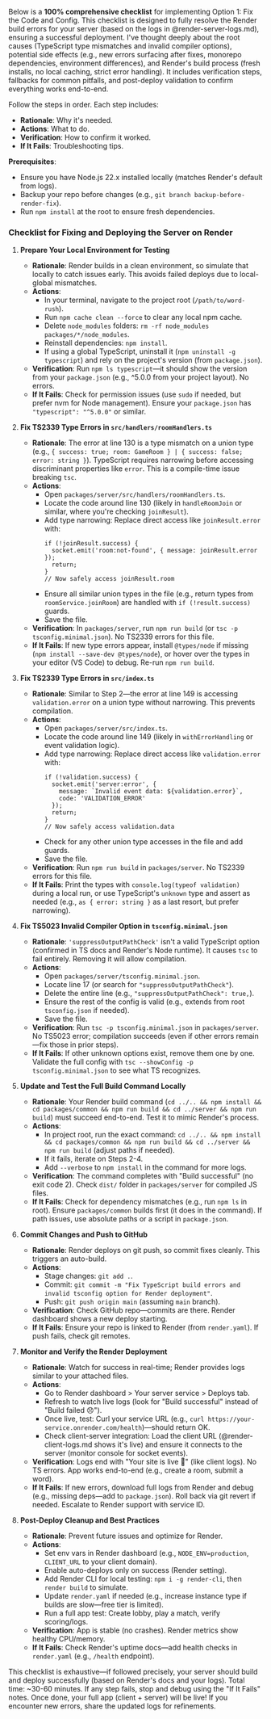 Below is a **100% comprehensive checklist** for implementing Option 1: Fix the Code and Config. This checklist is designed to fully resolve the Render build errors for your server (based on the logs in @render-server-logs.md), ensuring a successful deployment. I've thought deeply about the root causes (TypeScript type mismatches and invalid compiler options), potential side effects (e.g., new errors surfacing after fixes, monorepo dependencies, environment differences), and Render's build process (fresh installs, no local caching, strict error handling). It includes verification steps, fallbacks for common pitfalls, and post-deploy validation to confirm everything works end-to-end.

Follow the steps in order. Each step includes:
- **Rationale**: Why it's needed.
- **Actions**: What to do.
- **Verification**: How to confirm it worked.
- **If It Fails**: Troubleshooting tips.

**Prerequisites**:
- Ensure you have Node.js 22.x installed locally (matches Render's default from logs).
- Backup your repo before changes (e.g., `git branch backup-before-render-fix`).
- Run `npm install` at the root to ensure fresh dependencies.

### Checklist for Fixing and Deploying the Server on Render

1. **Prepare Your Local Environment for Testing**
   - **Rationale**: Render builds in a clean environment, so simulate that locally to catch issues early. This avoids failed deploys due to local-global mismatches.
   - **Actions**:
     - In your terminal, navigate to the project root (`/path/to/word-rush`).
     - Run `npm cache clean --force` to clear any local npm cache.
     - Delete `node_modules` folders: `rm -rf node_modules packages/*/node_modules`.
     - Reinstall dependencies: `npm install`.
     - If using a global TypeScript, uninstall it (`npm uninstall -g typescript`) and rely on the project's version (from `package.json`).
   - **Verification**: Run `npm ls typescript`—it should show the version from your `package.json` (e.g., ^5.0.0 from your project layout). No errors.
   - **If It Fails**: Check for permission issues (use `sudo` if needed, but prefer nvm for Node management). Ensure your `package.json` has `"typescript": "^5.0.0"` or similar.

2. **Fix TS2339 Type Errors in `src/handlers/roomHandlers.ts`**
   - **Rationale**: The error at line 130 is a type mismatch on a union type (e.g., `{ success: true; room: GameRoom } | { success: false; error: string }`). TypeScript requires narrowing before accessing discriminant properties like `error`. This is a compile-time issue breaking `tsc`.
   - **Actions**:
     - Open `packages/server/src/handlers/roomHandlers.ts`.
     - Locate the code around line 130 (likely in `handleRoomJoin` or similar, where you're checking `joinResult`).
     - Add type narrowing: Replace direct access like `joinResult.error` with:
       ```
       if (!joinResult.success) {
         socket.emit('room:not-found', { message: joinResult.error });
         return;
       }
       // Now safely access joinResult.room
       ```
     - Ensure all similar union types in the file (e.g., return types from `roomService.joinRoom`) are handled with `if (!result.success)` guards.
     - Save the file.
   - **Verification**: In `packages/server`, run `npm run build` (or `tsc -p tsconfig.minimal.json`). No TS2339 errors for this file.
   - **If It Fails**: If new type errors appear, install `@types/node` if missing (`npm install --save-dev @types/node`), or hover over the types in your editor (VS Code) to debug. Re-run `npm run build`.

3. **Fix TS2339 Type Errors in `src/index.ts`**
   - **Rationale**: Similar to Step 2—the error at line 149 is accessing `validation.error` on a union type without narrowing. This prevents compilation.
   - **Actions**:
     - Open `packages/server/src/index.ts`.
     - Locate the code around line 149 (likely in `withErrorHandling` or event validation logic).
     - Add type narrowing: Replace direct access like `validation.error` with:
       ```
       if (!validation.success) {
         socket.emit('server:error', {
           message: `Invalid event data: ${validation.error}`,
           code: 'VALIDATION_ERROR'
         });
         return;
       }
       // Now safely access validation.data
       ```
     - Check for any other union type accesses in the file and add guards.
     - Save the file.
   - **Verification**: Run `npm run build` in `packages/server`. No TS2339 errors for this file.
   - **If It Fails**: Print the types with `console.log(typeof validation)` during a local run, or use TypeScript's `unknown` type and assert as needed (e.g., `as { error: string }` as a last resort, but prefer narrowing).

4. **Fix TS5023 Invalid Compiler Option in `tsconfig.minimal.json`**
   - **Rationale**: `'suppressOutputPathCheck'` isn't a valid TypeScript option (confirmed in TS docs and Render's Node runtime). It causes `tsc` to fail entirely. Removing it will allow compilation.
   - **Actions**:
     - Open `packages/server/tsconfig.minimal.json`.
     - Locate line 17 (or search for `"suppressOutputPathCheck"`).
     - Delete the entire line (e.g., `"suppressOutputPathCheck": true,`).
     - Ensure the rest of the config is valid (e.g., extends from root `tsconfig.json` if needed).
     - Save the file.
   - **Verification**: Run `tsc -p tsconfig.minimal.json` in `packages/server`. No TS5023 error; compilation succeeds (even if other errors remain—fix those in prior steps).
   - **If It Fails**: If other unknown options exist, remove them one by one. Validate the full config with `tsc --showConfig -p tsconfig.minimal.json` to see what TS recognizes.

5. **Update and Test the Full Build Command Locally**
   - **Rationale**: Your Render build command (`cd ../.. && npm install && cd packages/common && npm run build && cd ../server && npm run build`) must succeed end-to-end. Test it to mimic Render's process.
   - **Actions**:
     - In project root, run the exact command: `cd ../.. && npm install && cd packages/common && npm run build && cd ../server && npm run build` (adjust paths if needed).
     - If it fails, iterate on Steps 2-4.
     - Add `--verbose` to `npm install` in the command for more logs.
   - **Verification**: The command completes with "Build successful" (no exit code 2). Check `dist/` folder in `packages/server` for compiled JS files.
   - **If It Fails**: Check for dependency mismatches (e.g., run `npm ls` in root). Ensure `packages/common` builds first (it does in the command). If path issues, use absolute paths or a script in `package.json`.

6. **Commit Changes and Push to GitHub**
   - **Rationale**: Render deploys on git push, so commit fixes cleanly. This triggers an auto-build.
   - **Actions**:
     - Stage changes: `git add .`.
     - Commit: `git commit -m "Fix TypeScript build errors and invalid tsconfig option for Render deployment"`.
     - Push: `git push origin main` (assuming `main` branch).
   - **Verification**: Check GitHub repo—commits are there. Render dashboard shows a new deploy starting.
   - **If It Fails**: Ensure your repo is linked to Render (from `render.yaml`). If push fails, check git remotes.

7. **Monitor and Verify the Render Deployment**
   - **Rationale**: Watch for success in real-time; Render provides logs similar to your attached files.
   - **Actions**:
     - Go to Render dashboard > Your server service > Deploys tab.
     - Refresh to watch live logs (look for "Build successful" instead of "Build failed 😞").
     - Once live, test: Curl your service URL (e.g., `curl https://your-service.onrender.com/health`)—should return OK.
     - Check client-server integration: Load the client URL (@render-client-logs.md shows it's live) and ensure it connects to the server (monitor console for socket events).
   - **Verification**: Logs end with "Your site is live 🎉" (like client logs). No TS errors. App works end-to-end (e.g., create a room, submit a word).
   - **If It Fails**: If new errors, download full logs from Render and debug (e.g., missing deps—add to `package.json`). Roll back via git revert if needed. Escalate to Render support with service ID.

8. **Post-Deploy Cleanup and Best Practices**
   - **Rationale**: Prevent future issues and optimize for Render.
   - **Actions**:
     - Set env vars in Render dashboard (e.g., `NODE_ENV=production`, `CLIENT_URL` to your client domain).
     - Enable auto-deploys only on success (Render setting).
     - Add Render CLI for local testing: `npm i -g render-cli`, then `render build` to simulate.
     - Update `render.yaml` if needed (e.g., increase instance type if builds are slow—free tier is limited).
     - Run a full app test: Create lobby, play a match, verify scoring/logs.
   - **Verification**: App is stable (no crashes). Render metrics show healthy CPU/memory.
   - **If It Fails**: Check Render's uptime docs—add health checks in `render.yaml` (e.g., `/health` endpoint).

This checklist is exhaustive—if followed precisely, your server should build and deploy successfully (based on Render's docs and your logs). Total time: ~30-60 minutes. If any step fails, stop and debug using the "If It Fails" notes. Once done, your full app (client + server) will be live! If you encounter new errors, share the updated logs for refinements.
